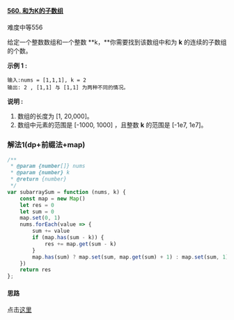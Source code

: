 #### [560. 和为K的子数组](https://leetcode-cn.com/problems/subarray-sum-equals-k/)

难度中等556

给定一个整数数组和一个整数 **k，**你需要找到该数组中和为 **k** 的连续的子数组的个数。

**示例 1 :**

```
输入:nums = [1,1,1], k = 2
输出: 2 , [1,1] 与 [1,1] 为两种不同的情况。
```

**说明 :**

1. 数组的长度为 [1, 20,000]。
2. 数组中元素的范围是 [-1000, 1000] ，且整数 **k** 的范围是 [-1e7, 1e7]。

### 解法1(dp+前缀法+map)

```js
/**
 * @param {number[]} nums
 * @param {number} k
 * @return {number}
 */
var subarraySum = function (nums, k) {
    const map = new Map()
    let res = 0
    let sum = 0
    map.set(0, 1)
    nums.forEach(value => {
        sum += value
        if (map.has(sum - k)) {
            res += map.get(sum - k)
        }
        map.has(sum) ? map.set(sum, map.get(sum) + 1) : map.set(sum, 1)
    })
    return res
};
```

#### 思路

点击[这里](https://leetcode-cn.com/problems/subarray-sum-equals-k/solution/dai-ni-da-tong-qian-zhui-he-cong-zui-ben-fang-fa-y/)

